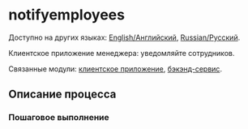 # notifyemployees

Доступно на других языках: [English/Английский](notifyemployees.md), [Russian/Русский](notifyemployees.ru.md). 

Клиентское приложение менеджера: уведомляйте сотрудников.

Связанные модули: [клиентское приложение](../../frontend/managerclient.md), [бэкэнд-сервис](../../backend/managerbackend.md).

## Описание процесса

### Пошаговое выполнение